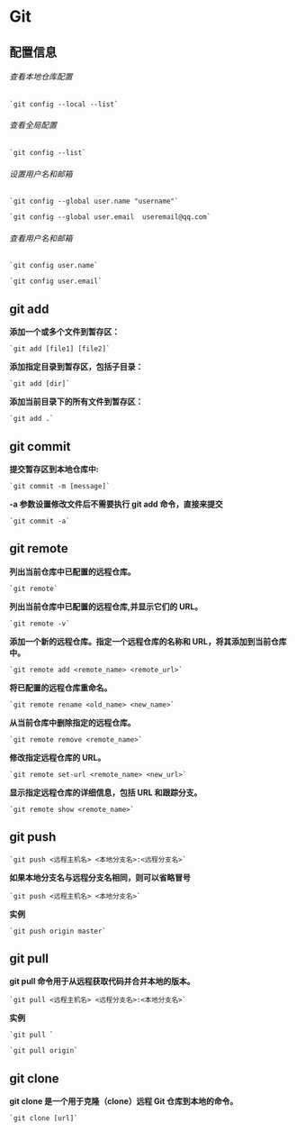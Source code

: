 # Git

## 配置信息

###### 查看本地仓库配置

    `git config --local --list`

###### 查看全局配置

    `git config --list`

###### 设置用户名和邮箱

    `git config --global user.name "username"`

    `git config --global user.email  useremail@qq.com`

###### 查看用户名和邮箱

    `git config user.name`

    `git config user.email`

## git add

**添加一个或多个文件到暂存区：**

    `git add [file1] [file2]`

**添加指定目录到暂存区，包括子目录：**

    `git add [dir]`

**添加当前目录下的所有文件到暂存区：**

    `git add .`

## git commit

**提交暂存区到本地仓库中:**

    `git commit -m [message]`

**-a 参数设置修改文件后不需要执行 git add 命令，直接来提交**

    `git commit -a`

## git remote

**列出当前仓库中已配置的远程仓库。**

    `git remote`

**列出当前仓库中已配置的远程仓库,并显示它们的 URL。**

    `git remote -v`

**添加一个新的远程仓库。指定一个远程仓库的名称和 URL，将其添加到当前仓库中。**

    `git remote add <remote_name> <remote_url>`

**将已配置的远程仓库重命名。**

    `git remote rename <old_name> <new_name>`

**从当前仓库中删除指定的远程仓库。**

    `git remote remove <remote_name>`

**修改指定远程仓库的 URL。**

    `git remote set-url <remote_name> <new_url>`

**显示指定远程仓库的详细信息，包括 URL 和跟踪分支。**

    `git remote show <remote_name>`

## git push

    `git push <远程主机名> <本地分支名>:<远程分支名>`

**如果本地分支名与远程分支名相同，则可以省略冒号**

    `git push <远程主机名> <本地分支名>`

**实例**

    `git push origin master`

## git pull

**git pull 命令用于从远程获取代码并合并本地的版本。**

    `git pull <远程主机名> <远程分支名>:<本地分支名>`

**实例**

    `git pull `

    `git pull origin`

## git clone

**git clone 是一个用于克隆（clone）远程 Git 仓库到本地的命令。**

    `git clone [url]`
